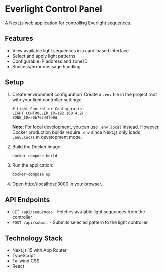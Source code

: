 # Everlight Control Panel

A Next.js web application for controlling Everlight sequences.

## Features

- View available light sequences in a card-based interface
- Select and apply light patterns
- Configurable IP address and zone ID
- Success/error message handling

## Setup

1. Create environment configuration:
   Create a `.env` file in the project root with your light controller settings:
   ```env
   # Light Controller Configuration
   LIGHT_CONTROLLER_IP=192.168.4.27
   ZONE_ID=a0b76544fe9d
   ```
   
   **Note**: For local development, you can use `.env.local` instead. However, Docker production builds require `.env` since Next.js only loads `.env.local` in development mode.

2. Build the Docker image:
   ```bash
   docker-compose build
   ```

3. Run the application:
   ```bash
   docker-compose up
   ```

4. Open [http://localhost:3000](http://localhost:3000) in your browser.

## API Endpoints

- `GET /api/sequences` - Fetches available light sequences from the controller
- `POST /api/submit` - Submits selected pattern to the light controller

## Technology Stack

- Next.js 15 with App Router
- TypeScript
- Tailwind CSS
- React